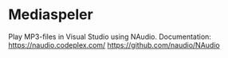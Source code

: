 # Mediaspeler
Play MP3-files in Visual Studio using NAudio.
Documentation:
https://naudio.codeplex.com/
https://github.com/naudio/NAudio

